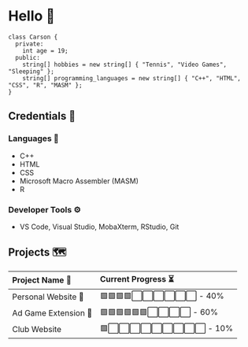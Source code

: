 # Hello 👋
```
class Carson {
  private:
    int age = 19;
  public:
    string[] hobbies = new string[] { "Tennis", "Video Games", "Sleeping" };
    string[] programming_languages = new string[] { "C++", "HTML", "CSS", "R", "MASM" };
}
```

## Credentials 💼
### Languages 🧠
* C++
* HTML
* CSS
* Microsoft Macro Assembler (MASM)
* R
### Developer Tools ⚙️
* VS Code, Visual Studio, MobaXterm, RStudio, Git

## Projects 🗺️
| Project Name 💬 | Current Progress ⏳ |
| :---         | :---         |
| Personal Website 🧍 | 🟩🟩🟩🟩⬜⬜⬜⬜⬜⬜ - 40% |
| Ad Game Extension 👾 | 🟩🟩🟩🟩🟩🟩⬜⬜⬜⬜ - 60% |
| Club Website | 🟩⬜⬜⬜⬜⬜⬜⬜⬜⬜ - 10% |

